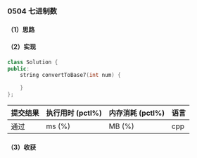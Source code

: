 ### 0504 七进制数

#### （1）思路

#### （2）实现

```cpp
class Solution {
public:
    string convertToBase7(int num) {

    }
};
```

| 提交结果 | 执行用时 (pctl%) | 内存消耗 (pctl%) | 语言 |
|:---------|:-----------------|:-----------------|:-----|
| 通过     |  ms (%)   |  MB (%)  | cpp  |

#### （3）收获

